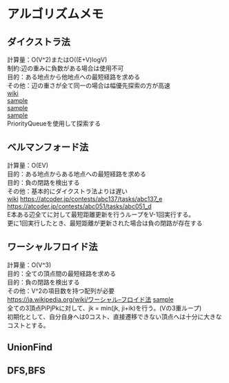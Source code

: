 # アルゴリズムメモ

## ダイクストラ法
計算量：O(V^2)またはO((E+V)logV)  
制約:辺の重みに負数がある場合は使用不可  
目的：ある地点から他地点への最短経路を求める  
その他：辺の重さが全て同一の場合は幅優先探索の方が高速  
[wiki](https://ja.wikipedia.org/wiki/ダイクストラ法)  
[sample](..\src\util\Dijkstra.kt)  
[sample](..\src\past\other\internal\ex\marshmallow5.kt)  
[sample](https://beta.atcoder.jp/contests/soundhound2018-summer-qual)  
PriorityQueueを使用して探索する

## ベルマンフォード法
計算量：O(EV)  
目的：ある地点からある地点への最短経路を求める  
目的：負の閉路を検出する  
その他：基本的にダイクストラ法よりは遅い  
[wiki](https://ja.wikipedia.org/wiki/ベルマン–フォード法)
https://atcoder.jp/contests/abc137/tasks/abc137_e  
https://atcoder.jp/contests/abc051/tasks/abc051_d  
E本ある辺全てに対して最短距離更新を行うループをV-1回実行する。  
更に1回実行したとき、最短距離が更新された場合は負の閉路が存在する

## ワーシャルフロイド法
計算量：O(V^3)  
目的：全ての頂点間の最短経路を求める  
目的：負の閉路を検出する  
その他：V^2の項目数を持つ配列が必要  
https://ja.wikipedia.org/wiki/ワーシャル–フロイド法
[sample](..\src\participated\abc143\E.kt)  
全ての3頂点PiPjPkに対して、jk = min(jk, ji+ik)を行う。(Vの3重ループ)  
初期化として、自分自身へは0コスト、直接遷移できない頂点へは十分に大きなコストとする。

## UnionFind

## DFS,BFS

## 
